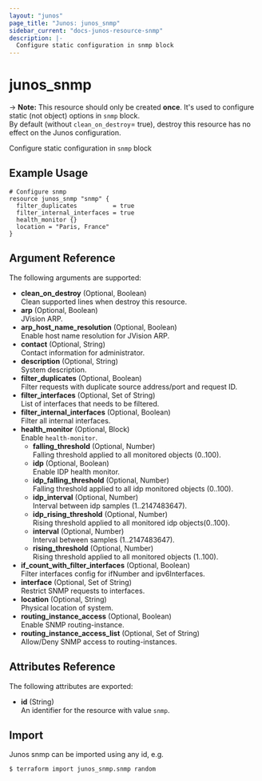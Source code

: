 ```yaml
---
layout: "junos"
page_title: "Junos: junos_snmp"
sidebar_current: "docs-junos-resource-snmp"
description: |-
  Configure static configuration in snmp block
---
```


# junos_snmp

-> **Note:** This resource should only be created **once**.
It's used to configure static (not object) options in `snmp` block.  
By default (without `clean_on_destroy`= true), destroy this resource has no effect on the Junos configuration.

Configure static configuration in `snmp` block

## Example Usage

```hcl
# Configure snmp
resource junos_snmp "snmp" {
  filter_duplicates          = true
  filter_internal_interfaces = true
  health_monitor {}
  location = "Paris, France"
}
```

## Argument Reference

The following arguments are supported:

- **clean_on_destroy** (Optional, Boolean)  
  Clean supported lines when destroy this resource.
- **arp** (Optional, Boolean)  
  JVision ARP.
- **arp_host_name_resolution** (Optional, Boolean)  
  Enable host name resolution for JVision ARP.
- **contact** (Optional, String)  
  Contact information for administrator.
- **description** (Optional, String)  
  System description.
- **filter_duplicates** (Optional, Boolean)  
  Filter requests with duplicate source address/port and request ID.
- **filter_interfaces** (Optional, Set of String)  
  List of interfaces that needs to be filtered.
- **filter_internal_interfaces** (Optional, Boolean)  
  Filter all internal interfaces.
- **health_monitor** (Optional, Block)  
  Enable `health-monitor`.
  - **falling_threshold** (Optional, Number)  
    Falling threshold applied to all monitored objects (0..100).
  - **idp** (Optional, Boolean)  
    Enable IDP health monitor.
  - **idp_falling_threshold** (Optional, Number)  
    Falling threshold applied to all idp monitored objects (0..100).
  - **idp_interval** (Optional, Number)  
    Interval between idp samples (1..2147483647).
  - **idp_rising_threshold** (Optional, Number)  
    Rising threshold applied to all monitored idp objects(0..100).
  - **interval** (Optional, Number)  
    Interval between samples (1..2147483647).
  - **rising_threshold** (Optional, Number)  
    Rising threshold applied to all monitored objects (1..100).
- **if_count_with_filter_interfaces** (Optional, Boolean)  
  Filter interfaces config for ifNumber and ipv6Interfaces.
- **interface** (Optional, Set of String)  
  Restrict SNMP requests to interfaces.
- **location** (Optional, String)  
  Physical location of system.
- **routing_instance_access** (Optional, Boolean)  
  Enable SNMP routing-instance.
- **routing_instance_access_list** (Optional, Set of String)  
  Allow/Deny SNMP access to routing-instances.

## Attributes Reference

The following attributes are exported:

- **id** (String)  
  An identifier for the resource with value `snmp`.

## Import

Junos snmp can be imported using any id, e.g.

```shell
$ terraform import junos_snmp.snmp random
```
